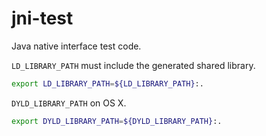 # jni-test
Java native interface test code.

`LD_LIBRARY_PATH` must include the generated shared library.
```sh
export LD_LIBRARY_PATH=${LD_LIBRARY_PATH}:.
```

`DYLD_LIBRARY_PATH` on OS X.
```sh
export DYLD_LIBRARY_PATH=${DYLD_LIBRARY_PATH}:.
```
